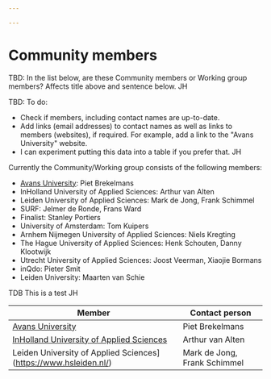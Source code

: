 ```yaml
---

---
```

# Community members

TBD: In the list below, are these Community members or Working group members? Affects title above and sentence below. JH

TBD: To do:

* Check if members, including contact names are up-to-date.
* Add links (email addresses) to contact names as well as links to members (websites), if required. For example, add a link to the "Avans University" website.
* I can experiment putting this data into a table if you prefer that. JH

Currently the Community/Working group consists of the following members:

* [Avans University](https://www.avans.nl/international): Piet Brekelmans
* InHolland University of Applied Sciences: Arthur van Alten
* Leiden University of Applied Sciences: Mark de Jong, Frank Schimmel
* SURF: Jelmer de Ronde, Frans Ward
* Finalist: Stanley Portiers
* University of Amsterdam: Tom Kuipers
* Arnhem Nijmegen University of Applied Sciences: Niels Kregting
* The Hague University of Applied Sciences: Henk Schouten, Danny Klootwijk
* Utrecht University of Applied Sciences: Joost Veerman, Xiaojie Bormans
* inQdo: Pieter Smit
* Leiden University: Maarten van Schie

TDB This is a test JH

| Member | Contact person |
| --- | --- |
| [Avans University](https://www.avans.nl/international) | Piet Brekelmans |
| [InHolland University of Applied Sciences](https://www.inholland.nl/INHOLLANDCOM) | Arthur van Alten |
| Leiden University of Applied Sciences](https://www.hsleiden.nl/) | Mark de Jong, Frank Schimmel |